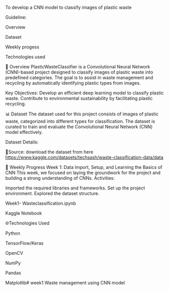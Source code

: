 To develop a CNN model to classify images of plastic waste

Guideline:

Overview

Dataset

Weekly progess

Technologies used

📖 Overview PlasticWasteClassifier is a Convolutional Neural Network (CNN)-based project designed to classify images of plastic waste into predefined categories. The goal is to assist in waste management and recycling by automatically identifying plastic types from images.

Key Objectives: Develop an efficient deep learning model to classify plastic waste. Contribute to environmental sustainability by facilitating plastic recycling.

📊 Dataset The dataset used for this project consists of images of plastic waste, categorized into different types for classification. The dataset is curated to train and evaluate the Convolutional Neural Network (CNN) model effectively.

Dataset Details:

📂Source: download the dataset from here https://www.kaggle.com/datasets/techsash/waste-classification-data/data

📅 Weekly Progress Week 1: Data Import, Setup, and Learning the Basics of CNN This week, we focused on laying the groundwork for the project and building a strong understanding of CNNs. Activities:

Imported the required libraries and frameworks.
Set up the project environment.
Explored the dataset structure.

Week1- Wasteclassification.ipynb

Kaggle Notebook

🌐Technologies Used

Python

TensorFlow/Keras

OpenCV

NumPy

Pandas

Matplotlib# week1
Waste management using CNN model
